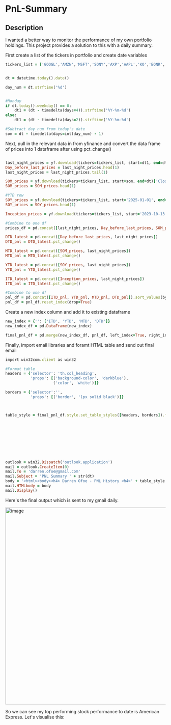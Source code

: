 # PnL-Summary
## Description
I wanted a better way to monitor the performance of my own portfolio holdings. This project provides a solution to this with a daily summary. 


First create a list of the tickers in portfolio and create date variables 

```ruby
tickers_list = ['GOOGL','AMZN','MSFT','SONY','AXP','AAPL','KO','EQNR','NKE']


dt = datetime.today().date() 

day_num = dt.strftime('%d')


#Monday
if dt.today().weekday() == 0:
    dt1 = (dt - timedelta(days=4)).strftime('%Y-%m-%d')
else: 
    dt1 = (dt - timedelta(days=2)).strftime('%Y-%m-%d')

#Subtract day_num from today's date 
som = dt - timedelta(days=int(day_num) - 1)
```


Next, pull in the relevant data in from yfinance and convert the data frame of prices into 1 dataframe after using pct_change() 

```ruby 

last_night_prices = yf.download(tickers=tickers_list, start=dt1, end=dt)['Close']
Day_before_last_prices = last_night_prices.head(1)
last_night_prices = last_night_prices.tail(1)

SOM_prices = yf.download(tickers=tickers_list, start=som, end=dt)['Close']
SOM_prices = SOM_prices.head(1)

#YTD row
SOY_prices = yf.download(tickers=tickers_list, start='2025-01-01', end=dt)['Close']
SOY_prices = SOY_prices.head(1)

Inception_prices = yf.download(tickers=tickers_list, start='2023-10-13', end='2023-10-14')['Close']

#Combine to one df 
prices_df = pd.concat([last_night_prices, Day_before_last_prices, SOM_prices, SOY_prices, Inception_prices]).sort_values(by='Date')

DTD_latest = pd.concat([Day_before_last_prices, last_night_prices])
DTD_pnl = DTD_latest.pct_change()

MTD_latest = pd.concat([SOM_prices, last_night_prices])
MTD_pnl = MTD_latest.pct_change()

YTD_latest = pd.concat([SOY_prices, last_night_prices])
YTD_pnl = YTD_latest.pct_change()

ITD_latest = pd.concat([Inception_prices, last_night_prices])
ITD_pnl = ITD_latest.pct_change()

#Combine to one df 
pnl_df = pd.concat([ITD_pnl, YTD_pnl, MTD_pnl, DTD_pnl]).sort_values(by='Date').dropna()
pnl_df = pnl_df.reset_index(drop=True) 
```

Create a new index column and add it to existing dataframe

```ruby
new_index = {'': ['ITD', 'YTD', 'MTD', 'DTD']} 
new_index_df = pd.DataFrame(new_index)

final_pnl_df = pd.merge(new_index_df, pnl_df, left_index=True, right_index=True)
```

Finally, import email libraries and foramt HTML table and send out final email

```ruby
import win32com.client as win32

#Format table
headers = {'selector': 'th.col_heading',
           'props': [('background-color', 'darkblue'), 
                     ('color', 'white')]}

borders = {'selector':'',
           'props': [('border', '1px solid black')]}



table_style = final_pnl_df.style.set_table_styles([headers, borders]).format({'AAPL': '{:,.2%}',
                                                                              'AMZN': '{:,.2%}',
                                                                              'AXP': '{:,.2%}',
                                                                              'EQNR': '{:,.2%}', 
                                                                              'GOOGL': '{:,.2%}',
                                                                              'KO': '{:,.2%}',
                                                                              'MSFT': '{:,.2%}',
                                                                              'NKE': '{:,.2%}',
                                                                              'SONY': '{:,.2%}'}).background_gradient(axis=None).hide()

outlook = win32.Dispatch('outlook.application')
mail = outlook.CreateItem(0)
mail.To = 'darren.ofoe@gmail.com'
mail.Subject = 'PNL Summary ' + str(dt)
body = '<html><body><h4> Darren Ofoe - PNL History <h4>' + table_style.to_html() + '</body></html>'
mail.HTMLbody = body
mail.Display() 
```

Here's the final output which is sent to my gmail daily.

<img width="1105" height="619" alt="image" src="https://github.com/user-attachments/assets/1aed7c8b-9064-4ed6-b456-603d235c13f3" />


So we can see my top performing stock performance to date is American Express. Let's visualise this: 



